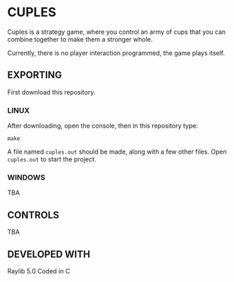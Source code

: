 # CUPLES

Cuples is a strategy game, where you control an army of cups that you can combine together to make them a stronger whole.

Currently, there is no player interaction programmed, the game plays itself.

## EXPORTING

First download this repository.

### LINUX

After downloading, open the console, then in this repository type:

`
make
`

A file named `cuples.out` should be made, along with a few other files.
Open `cuples.out` to start the project.

### WINDOWS

TBA

## CONTROLS

TBA

## DEVELOPED WITH

Raylib 5.0
Coded in C
